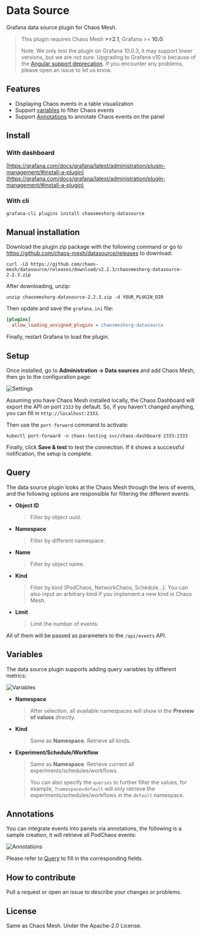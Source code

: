 # Data Source

Grafana data source plugin for Chaos Mesh.

> This plugin requires Chaos Mesh **>=2.1**, Grafana >= **10.0**.
>
> Note: We only test the plugin on Grafana 10.0.3, it may support lower versions, but we are not sure.
> Upgrading to Grafana v10 is because of the [Angular support deprecation](https://github.com/chaos-mesh/datasource/issues/55). If you encounter any problems, please open an issue to let us know.

## Features

- Displaying Chaos events in a table visualization
- Support [variables](https://grafana.com/docs/grafana/latest/variables/) to filter Chaos events
- Support [Annotations](https://grafana.com/docs/grafana/latest/dashboards/annotations/) to annotate Chaos events on the panel

## Install

### With dashboard

[https://grafana.com/docs/grafana/latest/administration/plugin-management/#install-a-plugin](https://grafana.com/docs/grafana/latest/administration/plugin-management/#install-a-plugin)

### With cli

```sh
grafana-cli plugins install chaosmeshorg-datasource
```

## Manual installation

Download the plugin zip package with the following command or go to <https://github.com/chaos-mesh/datasource/releases> to download:

```shell
curl -LO https://github.com/chaos-mesh/datasource/releases/download/v2.2.3/chaosmeshorg-datasource-2.2.3.zip
```

After downloading, unzip:

```shell
unzip chaosmeshorg-datasource-2.2.3.zip -d YOUR_PLUGIN_DIR
```

Then update and save the `grafana.ini` file:

```ini
[plugins]
  allow_loading_unsigned_plugins = chaosmeshorg-datasource
```

Finally, restart Grafana to load the plugin.

## Setup

Once installed, go to **Administration -> Data sources** and add Chaos Mesh, then go to the configuration page:

![Settings](https://raw.githubusercontent.com/chaos-mesh/datasource/master/src/img/settings.png)

Assuming you have Chaos Mesh installed locally, the Chaos Dashboard will export the API on port `2333` by default. So, if you haven't changed anything, you can fill in `http://localhost:2333`.

Then use the `port-forward` command to activate:

```shell
kubectl port-forward -n chaos-testing svc/chaos-dashboard 2333:2333
```

Finally, click **Save & test** to test the connection. If it shows a successful notification, the setup is complete.

## Query

The data source plugin looks at the Chaos Mesh through the lens of events, and the following options are responsible for filtering the different events:

- **Object ID**

  > Filter by object uuid.

- **Namespace**

  > Filter by different namespace.

- **Name**

  > Filter by object name.

- **Kind**

  > Filter by kind (PodChaos, NetworkChaos, Schedule...). You can also input an arbitrary kind
  > if you implement a new kind in Chaos Mesh.

- **Limit**

  > Limit the number of events.

All of them will be passed as parameters to the `/api/events` API.

## Variables

The data source plugin supports adding query variables by different metrics:

![Variables](https://raw.githubusercontent.com/chaos-mesh/datasource/master/src/img/variables.png)

- **Namespace**

  > After selection, all available namespaces will show in the **Preview of values** directly.

- **Kind**

  > Same as **Namespace**. Retrieve all kinds.

- **Experiment/Schedule/Workflow**

  > Same as **Namespace**. Retrieve current all experiments/schedules/workflows.
  >
  > You can also specify the `queries` to further filter the values,
  > for example, `?namespace=default` will only retrieve the experiments/schedules/workflows in the `default` namespace.

## Annotations

You can integrate events into panels via annotations, the following is a sample creation, it will retrieve all PodChaos events:

![Annotations](https://raw.githubusercontent.com/chaos-mesh/datasource/master/src/img/annotations.png)

Please refer to [Query](#query) to fill in the corresponding fields.

## How to contribute

Pull a request or open an issue to describe your changes or problems.

## License

Same as Chaos Mesh. Under the Apache-2.0 License.
